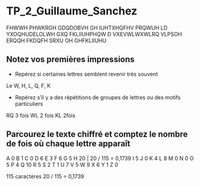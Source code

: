 # TP_2_Guillaume_Sanchez

FHWWH PHWKRGH GDQDOBVH GH IUHTXHQFHV PRQWUH LD YXOQHUDELOLWH GXQ 
FKLIIUHPHQW D VXEVWLWXWLRQ VLPSOH ERQQH FKDQFH SRXU OH GHFKLIIUHU

## Notez vos premières impressions
- Repérez si certaines lettres semblent revenir très souvent 

Le W, H, L, Q, F, K

- Repérez s’il y a des répétitions de groupes de lettres ou des motifs 
particuliers

RQ 3 fois
WL 2 fois
KL 2fois

## Parcourez le texte chiffré et comptez le nombre de fois où chaque lettre apparaît

A 0
B 1
C 0
D 6
E 3
F 6
G 5
H 20 | 20 / 115 = 0,1739
I 5
J 0
K 4
L 8
M 0
N 0
O 5
P 4
Q 10
R 5
S 2
T 1
U 7
V 5 
W 9
X 6
Y 1
Z 0

115 caractères
20 / 115 = 0,1739